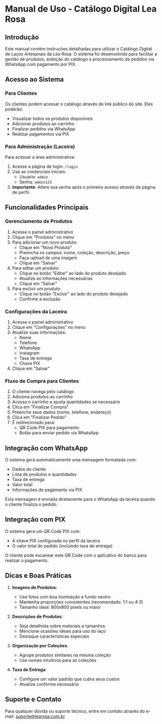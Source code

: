 # Manual de Uso - Catálogo Digital Lea Rosa

## Introdução

Este manual contém instruções detalhadas para utilizar o Catálogo Digital de Laços Artesanais da Lea Rosa. O sistema foi desenvolvido para facilitar a gestão de produtos, exibição do catálogo e processamento de pedidos via WhatsApp com pagamento por PIX.

## Acesso ao Sistema

### Para Clientes
Os clientes podem acessar o catálogo através do link público do site. Eles poderão:
- Visualizar todos os produtos disponíveis
- Adicionar produtos ao carrinho
- Finalizar pedidos via WhatsApp
- Realizar pagamentos via PIX

### Para Administração (Laceira)
Para acessar a área administrativa:
1. Acesse a página de login: `/login`
2. Use as credenciais iniciais:
   - Usuário: `admin`
   - Senha: `admin123`
3. **Importante**: Altere sua senha após o primeiro acesso através da página de perfil.

## Funcionalidades Principais

### Gerenciamento de Produtos
1. Acesse o painel administrativo
2. Clique em "Produtos" no menu
3. Para adicionar um novo produto:
   - Clique em "Novo Produto"
   - Preencha os campos: nome, coleção, descrição, preço
   - Faça upload de uma imagem
   - Clique em "Salvar"
4. Para editar um produto:
   - Clique no botão "Editar" ao lado do produto desejado
   - Atualize as informações necessárias
   - Clique em "Salvar"
5. Para excluir um produto:
   - Clique no botão "Excluir" ao lado do produto desejado
   - Confirme a exclusão

### Configurações da Laceira
1. Acesse o painel administrativo
2. Clique em "Configurações" no menu
3. Atualize suas informações:
   - Nome
   - Telefone
   - WhatsApp
   - Instagram
   - Taxa de entrega
   - Chave PIX
4. Clique em "Salvar"

### Fluxo de Compra para Clientes
1. O cliente navega pelo catálogo
2. Adiciona produtos ao carrinho
3. Acessa o carrinho e ajusta quantidades se necessário
4. Clica em "Finalizar Compra"
5. Preenche seus dados (nome, telefone, endereço)
6. Clica em "Finalizar Pedido"
7. É redirecionado para:
   - QR Code PIX para pagamento
   - Botão para enviar pedido via WhatsApp

## Integração com WhatsApp

O sistema gera automaticamente uma mensagem formatada com:
- Dados do cliente
- Lista de produtos e quantidades
- Taxa de entrega
- Valor total
- Informações de pagamento via PIX

Esta mensagem é enviada diretamente para o WhatsApp da laceira quando o cliente finaliza o pedido.

## Integração com PIX

O sistema gera um QR Code PIX com:
- A chave PIX configurada no perfil da laceira
- O valor total do pedido (incluindo taxa de entrega)

O cliente pode escanear este QR Code com o aplicativo do banco para realizar o pagamento.

## Dicas e Boas Práticas

1. **Imagens de Produtos**:
   - Use fotos com boa iluminação e fundo neutro
   - Mantenha proporções consistentes (recomendado: 1:1 ou 4:3)
   - Tamanho ideal: 800x800 pixels ou maior

2. **Descrições de Produtos**:
   - Seja detalhista sobre materiais e tamanhos
   - Mencione ocasiões ideais para uso do laço
   - Destaque características especiais

3. **Organização por Coleções**:
   - Agrupe produtos similares na mesma coleção
   - Use nomes intuitivos para as coleções

4. **Taxa de Entrega**:
   - Configure um valor padrão que cubra seus custos
   - Atualize conforme necessário

## Suporte e Contato

Para qualquer dúvida ou suporte técnico, entre em contato através do e-mail: suporte@learosa.com.br
